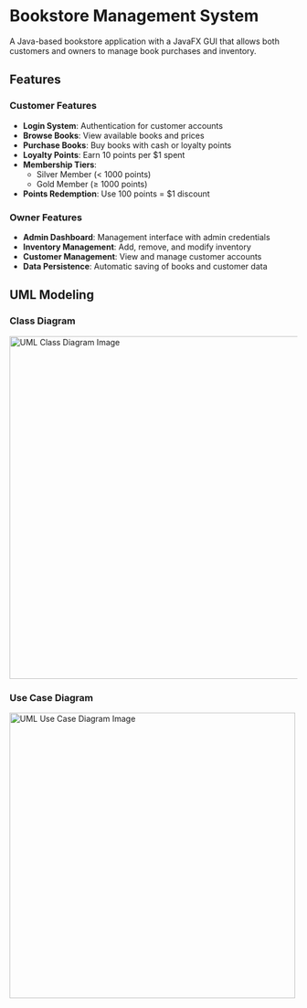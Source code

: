 # Bookstore Management System

A Java-based bookstore application with a JavaFX GUI that allows both customers and owners to manage book purchases and inventory.

## Features

### Customer Features
- **Login System**: Authentication for customer accounts
- **Browse Books**: View available books and prices
- **Purchase Books**: Buy books with cash or loyalty points
- **Loyalty Points**: Earn 10 points per $1 spent
- **Membership Tiers**: 
  - Silver Member (< 1000 points)
  - Gold Member (≥ 1000 points)
- **Points Redemption**: Use 100 points = $1 discount

### Owner Features
- **Admin Dashboard**: Management interface with admin credentials
- **Inventory Management**: Add, remove, and modify inventory
- **Customer Management**: View and manage customer accounts
- **Data Persistence**: Automatic saving of books and customer data

## UML Modeling

### Class Diagram
<img src="https://files.catbox.moe/33haj5.png" alt="UML Class Diagram Image" width="600" />

### Use Case Diagram
<img src="https://files.catbox.moe/0f5ddq.png" alt="UML Use Case Diagram Image" width="500" />
